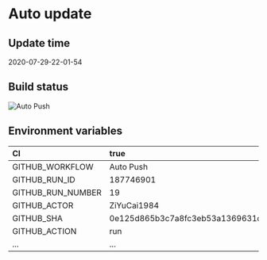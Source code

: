 ﻿# Auto update

## Update time

2020-07-29-22-01-54

## Build status

![Auto Push](https://github.com/ZiYuCai1984/Rustle.fmLuWorks.Automation.DailyPush/workflows/Auto%20Push/badge.svg)

## Environment variables

| CI  | true  |
| :------------ | :------------ |
| GITHUB_WORKFLOW	|  Auto Push |
| GITHUB_RUN_ID	|  187746901 |
| GITHUB_RUN_NUMBER	|  19 |
| GITHUB_ACTOR	|  ZiYuCai1984 |
| GITHUB_SHA	|  0e125d865b3c7a8fc3eb53a1369631defddbb76b |
| GITHUB_ACTION	|  run |
| ... |...|
